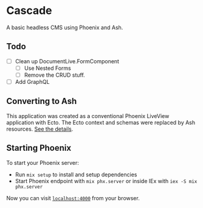 # Cascade

A basic headless CMS using Phoenix and Ash.

## Todo

- [ ] Clean up DocumentLive.FormComponent
  - [ ] Use Nested Forms
  - [ ] Remove the CRUD stuff.
- [ ] Add GraphQL

## Converting to Ash

This application was created as a conventional Phoenix LiveView application with Ecto. The Ecto 
context and schemas were replaced by Ash resources. [See the details](converting-to-ash.md).

## Starting Phoenix

To start your Phoenix server:

  * Run `mix setup` to install and setup dependencies
  * Start Phoenix endpoint with `mix phx.server` or inside IEx with `iex -S mix phx.server`

Now you can visit [`localhost:4000`](http://localhost:4000) from your browser.

